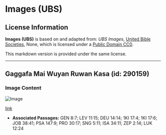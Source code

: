 # Images (UBS)

## License Information

**Images (UBS)** is based on and adapted from: _UBS Images_, [United Bible Societies](https://unitedbiblesocieties.org/), None, which is licensed under a [Public Domain CC0](https://creativecommons.org/public-domain/cc0/).

This markdown version is provided under the same license.



--------------------------------

## Gaggafa Mai Wuyan Ruwan Kasa (id: 290159)

### Image Content

![Image](https://cdn.aquifer.bible/aquifer-content/resources/Media/WEB-0093_brown-necked_raven.jpg)

[link](https://cdn.aquifer.bible/aquifer-content/resources/Media/WEB-0093_brown-necked_raven.jpg)

* **Associated Passages:** GEN 8:7; LEV 11:15; DEU 14:14; 1KI 17:4; 1KI 17:6; JOB 38:41; PSA 147:9; PRO 30:17; SNG 5:11; ISA 34:11; ZEP 2:14; LUK 12:24

